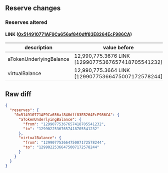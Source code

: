 ## Reserve changes

### Reserves altered

#### LINK ([0x514910771AF9Ca656af840dff83E8264EcF986CA](https://etherscan.io/address/0x514910771AF9Ca656af840dff83E8264EcF986CA))

| description | value before | value after |
| --- | --- | --- |
| aTokenUnderlyingBalance | 12,990,775.3676 LINK [12990775367657418705541232] | 12,990,225.3676 LINK [12990225367657418705541232] |
| virtualBalance | 12,990,775.3664 LINK [12990775366475007172578244] | 12,990,225.3664 LINK [12990225366475007172578244] |


## Raw diff

```json
{
  "reserves": {
    "0x514910771AF9Ca656af840dff83E8264EcF986CA": {
      "aTokenUnderlyingBalance": {
        "from": "12990775367657418705541232",
        "to": "12990225367657418705541232"
      },
      "virtualBalance": {
        "from": "12990775366475007172578244",
        "to": "12990225366475007172578244"
      }
    }
  }
}
```